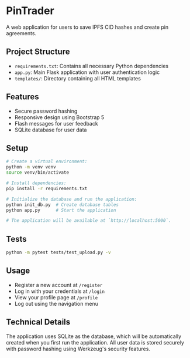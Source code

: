 # PinTrader

A web application for users to save IPFS CID hashes and create pin agreements. 

## Project Structure

- `requirements.txt`: Contains all necessary Python dependencies
- `app.py`: Main Flask application with user authentication logic
- `templates/`: Directory containing all HTML templates

## Features
- Secure password hashing
- Responsive design using Bootstrap 5
- Flash messages for user feedback
- SQLite database for user data

## Setup

```bash
# Create a virtual environment:
python -m venv venv
source venv/bin/activate 

# Install dependencies:
pip install -r requirements.txt

# Initialize the database and run the application:
python init_db.py  # Create database tables
python app.py      # Start the application

# The application will be available at `http://localhost:5000`. 
```

## Tests
```bash
python -m pytest tests/test_upload.py -v
```

## Usage

- Register a new account at `/register`
- Log in with your credentials at `/login`
- View your profile page at `/profile`
- Log out using the navigation menu

## Technical Details

The application uses SQLite as the database, which will be automatically created when you first run the application. All user data is stored securely with password hashing using Werkzeug's security features.
